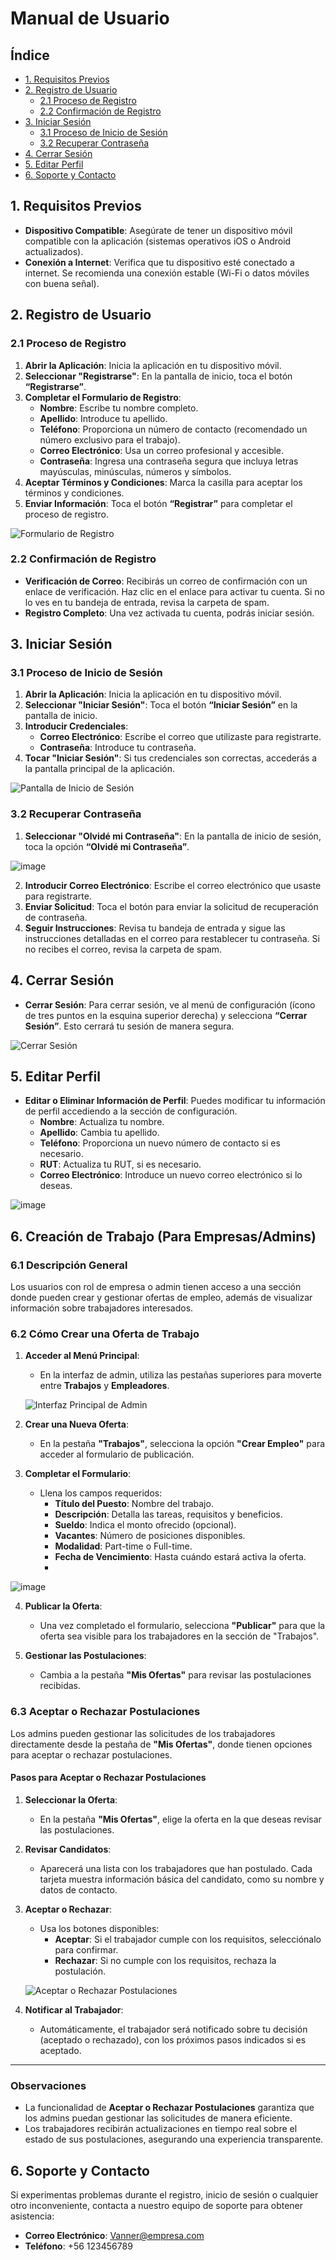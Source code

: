 # Manual de Usuario

## Índice
- [1. Requisitos Previos](#1-requisitos-previos)
- [2. Registro de Usuario](#2-registro-de-usuario)
  - [2.1 Proceso de Registro](#21-proceso-de-registro)
  - [2.2 Confirmación de Registro](#22-confirmación-de-registro)
- [3. Iniciar Sesión](#3-iniciar-sesión)
  - [3.1 Proceso de Inicio de Sesión](#31-proceso-de-inicio-de-sesión)
  - [3.2 Recuperar Contraseña](#32-recuperar-contraseña)
- [4. Cerrar Sesión](#4-cerrar-sesión)
- [5. Editar Perfil](#5-editar-perfil)
- [6. Soporte y Contacto](#6-soporte-y-contacto)

## 1. Requisitos Previos
- **Dispositivo Compatible**: Asegúrate de tener un dispositivo móvil compatible con la aplicación (sistemas operativos iOS o Android actualizados).
- **Conexión a Internet**: Verifica que tu dispositivo esté conectado a internet. Se recomienda una conexión estable (Wi-Fi o datos móviles con buena señal).

## 2. Registro de Usuario
### 2.1 Proceso de Registro
1. **Abrir la Aplicación**: Inicia la aplicación en tu dispositivo móvil.
2. **Seleccionar "Registrarse"**: En la pantalla de inicio, toca el botón **“Registrarse”**.
3. **Completar el Formulario de Registro**:
   - **Nombre**: Escribe tu nombre completo.
   - **Apellido**: Introduce tu apellido.
   - **Teléfono**: Proporciona un número de contacto (recomendado un número exclusivo para el trabajo).
   - **Correo Electrónico**: Usa un correo profesional y accesible.
   - **Contraseña**: Ingresa una contraseña segura que incluya letras mayúsculas, minúsculas, números y símbolos.
4. **Aceptar Términos y Condiciones**: Marca la casilla para aceptar los términos y condiciones.
5. **Enviar Información**: Toca el botón **“Registrar”** para completar el proceso de registro.

![Formulario de Registro](https://github.com/user-attachments/assets/d1cdd54a-0d27-4646-83a2-9e8643ad6daf)

### 2.2 Confirmación de Registro
- **Verificación de Correo**: Recibirás un correo de confirmación con un enlace de verificación. Haz clic en el enlace para activar tu cuenta. Si no lo ves en tu bandeja de entrada, revisa la carpeta de spam.
- **Registro Completo**: Una vez activada tu cuenta, podrás iniciar sesión.

## 3. Iniciar Sesión
### 3.1 Proceso de Inicio de Sesión
1. **Abrir la Aplicación**: Inicia la aplicación en tu dispositivo móvil.
2. **Seleccionar "Iniciar Sesión"**: Toca el botón **“Iniciar Sesión”** en la pantalla de inicio.
3. **Introducir Credenciales**:
   - **Correo Electrónico**: Escribe el correo que utilizaste para registrarte.
   - **Contraseña**: Introduce tu contraseña.
4. **Tocar "Iniciar Sesión"**: Si tus credenciales son correctas, accederás a la pantalla principal de la aplicación.

![Pantalla de Inicio de Sesión](https://github.com/user-attachments/assets/a0183ebd-79b2-43de-9158-787b8b3a5e96)

### 3.2 Recuperar Contraseña
1. **Seleccionar "Olvidé mi Contraseña"**: En la pantalla de inicio de sesión, toca la opción **“Olvidé mi Contraseña”**.

![image](https://github.com/user-attachments/assets/2e0512ee-ff3a-4cb9-8788-75ee00fb593b)

2. **Introducir Correo Electrónico**: Escribe el correo electrónico que usaste para registrarte.
3. **Enviar Solicitud**: Toca el botón para enviar la solicitud de recuperación de contraseña.
4. **Seguir Instrucciones**: Revisa tu bandeja de entrada y sigue las instrucciones detalladas en el correo para restablecer tu contraseña. Si no recibes el correo, revisa la carpeta de spam.

## 4. Cerrar Sesión
- **Cerrar Sesión**: Para cerrar sesión, ve al menú de configuración (ícono de tres puntos en la esquina superior derecha) y selecciona **“Cerrar Sesión”**. Esto cerrará tu sesión de manera segura.

![Cerrar Sesión](https://github.com/user-attachments/assets/7beb3269-89bb-417f-8b1c-d62d24ed2fe4)

## 5. Editar Perfil
- **Editar o Eliminar Información de Perfil**: Puedes modificar tu información de perfil accediendo a la sección de configuración.
   - **Nombre**: Actualiza tu nombre.
   - **Apellido**: Cambia tu apellido.
   - **Teléfono**: Proporciona un nuevo número de contacto si es necesario.
   - **RUT**: Actualiza tu RUT, si es necesario.
   - **Correo Electrónico**: Introduce un nuevo correo electrónico si lo deseas.

![image](https://github.com/user-attachments/assets/43862fbd-c78c-4bb8-9842-345c8da457af)

## 6. Creación de Trabajo (Para Empresas/Admins)

### 6.1 Descripción General
Los usuarios con rol de empresa o admin tienen acceso a una sección donde pueden crear y gestionar ofertas de empleo, además de visualizar información sobre trabajadores interesados.

### 6.2 Cómo Crear una Oferta de Trabajo
1. **Acceder al Menú Principal**:
   - En la interfaz de admin, utiliza las pestañas superiores para moverte entre **Trabajos** y **Empleadores**.

   ![Interfaz Principal de Admin](https://github.com/user-attachments/assets/fb14125d-1674-4b25-b1d2-0a80ae3500ae)

2. **Crear una Nueva Oferta**:
   - En la pestaña **"Trabajos"**, selecciona la opción **"Crear Empleo"** para acceder al formulario de publicación.

3. **Completar el Formulario**:
   - Llena los campos requeridos:
     - **Título del Puesto**: Nombre del trabajo.
     - **Descripción**: Detalla las tareas, requisitos y beneficios.
     - **Sueldo**: Indica el monto ofrecido (opcional).
     - **Vacantes**: Número de posiciones disponibles.
     - **Modalidad**: Part-time o Full-time.
     - **Fecha de Vencimiento**: Hasta cuándo estará activa la oferta.
     - 
![image](https://github.com/user-attachments/assets/5395c1eb-e5ca-4df2-bced-b1701099673a)


4. **Publicar la Oferta**:
   - Una vez completado el formulario, selecciona **"Publicar"** para que la oferta sea visible para los trabajadores en la sección de "Trabajos".

5. **Gestionar las Postulaciones**:
   - Cambia a la pestaña **"Mis Ofertas"** para revisar las postulaciones recibidas.

### 6.3 Aceptar o Rechazar Postulaciones
Los admins pueden gestionar las solicitudes de los trabajadores directamente desde la pestaña de **"Mis Ofertas"**, donde tienen opciones para aceptar o rechazar postulaciones.

#### **Pasos para Aceptar o Rechazar Postulaciones**
1. **Seleccionar la Oferta**:
   - En la pestaña **"Mis Ofertas"**, elige la oferta en la que deseas revisar las postulaciones.

2. **Revisar Candidatos**:
   - Aparecerá una lista con los trabajadores que han postulado. Cada tarjeta muestra información básica del candidato, como su nombre y datos de contacto.

3. **Aceptar o Rechazar**:
   - Usa los botones disponibles:
     - **Aceptar**: Si el trabajador cumple con los requisitos, selecciónalo para confirmar.
     - **Rechazar**: Si no cumple con los requisitos, rechaza la postulación.

   ![Aceptar o Rechazar Postulaciones](https://github.com/user-attachments/assets/0df472f0-5204-4691-b55d-f3c7db4c4fc7)

4. **Notificar al Trabajador**:
   - Automáticamente, el trabajador será notificado sobre tu decisión (aceptado o rechazado), con los próximos pasos indicados si es aceptado.

---

### Observaciones
- La funcionalidad de **Aceptar o Rechazar Postulaciones** garantiza que los admins puedan gestionar las solicitudes de manera eficiente.
- Los trabajadores recibirán actualizaciones en tiempo real sobre el estado de sus postulaciones, asegurando una experiencia transparente.


## 6. Soporte y Contacto
Si experimentas problemas durante el registro, inicio de sesión o cualquier otro inconveniente, contacta a nuestro equipo de soporte para obtener asistencia:

- **Correo Electrónico**: Vanner@empresa.com
- **Teléfono**: +56 123456789
